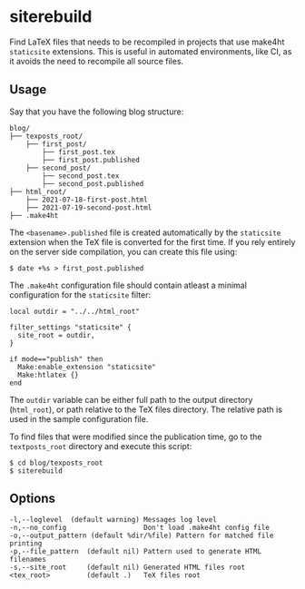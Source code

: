 # siterebuild

Find LaTeX files that needs to be recompiled in projects that use make4ht `staticsite` extensions. 
This is useful in automated environments, like CI, as it avoids the need to recompile all 
source files.


## Usage

Say that you have the following blog structure:

    blog/
    ├── texposts_root/
        ├── first_post/
            ├── first_post.tex
            ├── first_post.published
        ├── second_post/
            ├── second_post.tex
            ├── second_post.published
    ├── html_root/
        ├── 2021-07-18-first-post.html
        ├── 2021-07-19-second-post.html
    ├── .make4ht
    
The `<basename>.published` file is created automatically by the `staticsite` extension when the TeX file is converted for 
the first time. If you rely entirely on the server side compilation, you can create this file using:

    $ date +%s > first_post.published

The `.make4ht` configuration file should contain atleast a minimal configuration for the `staticsite` filter:

    local outdir = "../../html_root"
    
    filter_settings "staticsite" {
      site_root = outdir,
    }
    
    if mode=="publish" then
      Make:enable_extension "staticsite"
      Make:htlatex {}
    end
    


The `outdir` variable can be either full path to the output directory (`html_root`), or path relative to the TeX 
files directory. The relative path is used in the sample configuration file.  

To find files that were modified since the publication time, go to the `textposts_root` directory and execute this script:

    $ cd blog/texposts_root
    $ siterebuild
    

## Options

    -l,--loglevel  (default warning) Messages log level
    -n,--no_config                   Don't load .make4ht config file   
    -o,--output_pattern (default %dir/%file) Pattern for matched file printing
    -p,--file_pattern  (default nil) Pattern used to generate HTML filenames
    -s,--site_root     (default nil) Generated HTML files root
    <tex_root>         (default .)   TeX files root
